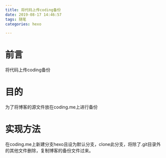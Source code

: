 ```yaml
---
title: 将代码上传coding备份
date: 2019-08-17 14:46:57
tags: 随笔
categories: hexo

---
```


# 前言

将代码上传coding备份<!---more--->

# 目的

为了将博客的源文件放在coding.me上进行备份

# 实现方法

在coding.me上新建分支hexo且设为默认分支，clone此分支，将除了.git目录外的其他文件删除，复制博客的备份文件过来。